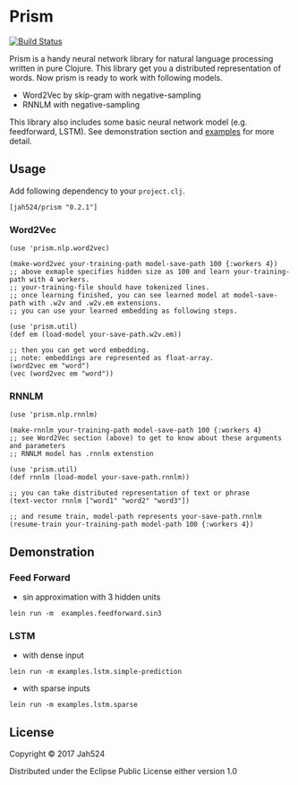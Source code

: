 # Prism

[![Build Status](https://travis-ci.org/Jah524/prism.svg?branch=master)](https://travis-ci.org/Jah524/prism)

Prism is a handy neural network library for natural language processing written in pure Clojure.
This library get you a distributed representation of words.
Now prism is ready to work with following models.

- Word2Vec by skip-gram with negative-sampling
- RNNLM with negative-sampling

This library also includes some basic neural network model (e.g. feedforward, LSTM).
See demonstration section and [examples](/src/examples) for more detail.

## Usage

Add following dependency to your `project.clj`.

```
[jah524/prism "0.2.1"]
```

### Word2Vec

```
(use 'prism.nlp.word2vec)

(make-word2vec your-training-path model-save-path 100 {:workers 4})
;; above exmaple specifies hidden size as 100 and learn your-training-path with 4 workers.
;; your-training-file should have tokenized lines.
;; once learning finished, you can see learned model at model-save-path with .w2v and .w2v.em extensions.
;; you can use your learned embedding as following steps.

(use 'prism.util)
(def em (load-model your-save-path.w2v.em))

;; then you can get word embedding.
;; note: embeddings are represented as float-array.
(word2vec em "word")
(vec (word2vec em "word"))

```

### RNNLM

```
(use 'prism.nlp.rnnlm)

(make-rnnlm your-training-path model-save-path 100 {:workers 4}
;; see Word2Vec section (above) to get to know about these arguments and parameters
;; RNNLM model has .rnnlm extenstion

(use 'prism.util)
(def rnnlm (load-model your-save-path.rnnlm))

;; you can take distributed representation of text or phrase
(text-vector rnnlm ["word1" "word2" "word3"])

;; and resume train, model-path represents your-save-path.rnnlm
(resume-train your-training-path model-path 100 {:workers 4})
```


## Demonstration

### Feed Forward

- sin approximation with 3 hidden units

```
lein run -m  examples.feedforward.sin3
```

### LSTM

- with dense input

```
lein run -m examples.lstm.simple-prediction
```

- with sparse inputs

```
lein run -m examples.lstm.sparse
```

## License

Copyright © 2017 Jah524

Distributed under the Eclipse Public License either version 1.0

